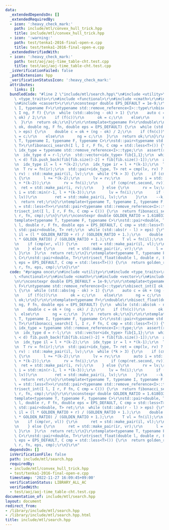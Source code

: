 ```yaml
---
data:
  _extendedDependsOn: []
  _extendedRequiredBy:
  - icon: ':heavy_check_mark:'
    path: include/mtl/convex_hull_trick.hpp
    title: include/mtl/convex_hull_trick.hpp
  - icon: ':warning:'
    path: test/tenka1-2016-final-open-e.cpp
    title: test/tenka1-2016-final-open-e.cpp
  _extendedVerifiedWith:
  - icon: ':heavy_check_mark:'
    path: test/aoj/aoj-time_table-cht.test.cpp
    title: test/aoj/aoj-time_table-cht.test.cpp
  _isVerificationFailed: false
  _pathExtension: hpp
  _verificationStatusIcon: ':heavy_check_mark:'
  attributes:
    links: []
  bundledCode: "#line 2 \"include/mtl/search.hpp\"\n#include <utility>\r\n#include\
    \ <type_traits>\r\n#include <functional>\r\n#include <cmath>\r\n#include <vector>\r\
    \n#include <cassert>\r\n\r\nconstexpr double EPS_DEFAULT = 1e-9;\r\n\r\ntemplate<typename\
    \ I, typename F>\r\ntypename std::remove_reference<I>::type\r\nbisect_int(I ok,\
    \ I ng, F f) {\r\n  while (std::abs(ng - ok) > 1) {\r\n    auto c = ok + (ng -\
    \ ok) / 2;\r\n    if (f(c))\r\n      ok = c;\r\n    else\r\n      ng = c;\r\n\
    \  }\r\n  return ok;\r\n}\r\n\r\ntemplate<typename F>\r\ndouble\r\nbisect_float(double\
    \ ok, double ng, F fn, double eps = EPS_DEFAULT) {\r\n  while (std::abs(ok - ng)\
    \ > eps) {\r\n    double c = ok + (ng - ok) / 2;\r\n    if (fn(c))\r\n      ok\
    \ = c;\r\n    else\r\n      ng = c;\r\n  }\r\n  return ok;\r\n}\r\n\r\ntemplate<typename\
    \ T, typename I, typename F, typename C>\r\nstd::pair<typename std::remove_reference<I>::type,\
    \ T>\r\nfibonacci_search(I l, I r, F fn, C cmp = std::less<T>()) {\r\n  using\
    \ idx_type = typename std::remove_reference<I>::type;\r\n  assert(r - l >= 2);\r\
    \n  idx_type d = r-l;\r\n  std::vector<idx_type> fib{1,1};\r\n  while (fib.back()\
    \ < d) fib.push_back(fib[fib.size()-2] + fib[fib.size()-1]);\r\n  auto k = --fib.cend();\r\
    \n  idx_type il = l + *(k-2);\r\n  idx_type ir = l + *(k-1);\r\n  T lv = fn(il);\r\
    \n  T rv = fn(ir);\r\n  std::pair<idx_type, T> ret = cmp(lv, rv) ? std::make_pair(ir,\
    \ rv) : std::make_pair(il, lv);\r\n  while (*k > 3) {\r\n    if (cmp(lv, rv))\
    \ {\r\n      l += *(k-2);\r\n      lv = rv;\r\n      auto i = std::min(r-1, l\
    \ + *(k-2));\r\n      rv = fn(i);\r\n      if (cmp(ret.second, rv))\r\n      \
    \  ret = std::make_pair(i, rv);\r\n    } else {\r\n      rv = lv;\r\n      auto\
    \ i = std::min(r-1, l + *(k-3));\r\n      lv = fn(i);\r\n      if (cmp(ret.second,\
    \ lv))\r\n        ret = std::make_pair(i, lv);\r\n    }\r\n    --k;\r\n  }\r\n\
    \  return ret;\r\n}\r\ntemplate<typename T, typename I, typename F, typename C\
    \ = std::less<T>>\r\nstd::pair<typename std::remove_reference<I>::type, T>\r\n\
    trisect_int(I l, I r, F fn, C cmp = C()) {\r\n  return fibonacci_search<T>(l,\
    \ r, fn, cmp);\r\n}\r\n\r\nconstexpr double GOLDEN_RATIO = 1.61803398875;\r\n\
    template<typename T, typename F, typename C>\r\nstd::pair<double, T>\r\ngolden_ratio_search(double\
    \ l, double r, F fn, double eps = EPS_DEFAULT, C cmp = std::less<T>()) {\r\n \
    \ std::pair<double, T> ret;\r\n  while (std::abs(r - l) > eps) {\r\n    double\
    \ il = (l * GOLDEN_RATIO + r) / (GOLDEN_RATIO + 1.);\r\n    double ir = (l + r\
    \ * GOLDEN_RATIO) / (GOLDEN_RATIO + 1.);\r\n    T vl = fn(il);\r\n    T vr = fn(ir);\r\
    \n    if (cmp(vr, vl)) {\r\n      ret = std::make_pair(il, vl);\r\n      r = ir;\r\
    \n    } else {\r\n      ret = std::make_pair(ir, vr);\r\n      l = il;\r\n   \
    \ }\r\n  }\r\n  return ret;\r\n}\r\ntemplate<typename T, typename F, typename\
    \ C>\r\nstd::pair<double, T>\r\ntrisect_float(double l, double r, F fn, double\
    \ eps = EPS_DEFAULT, C cmp = std::less<T>()) {\r\n  return golden_ratio_search<T>(l,\
    \ r, fn, eps, cmp);\r\n}\r\n"
  code: "#pragma once\r\n#include <utility>\r\n#include <type_traits>\r\n#include\
    \ <functional>\r\n#include <cmath>\r\n#include <vector>\r\n#include <cassert>\r\
    \n\r\nconstexpr double EPS_DEFAULT = 1e-9;\r\n\r\ntemplate<typename I, typename\
    \ F>\r\ntypename std::remove_reference<I>::type\r\nbisect_int(I ok, I ng, F f)\
    \ {\r\n  while (std::abs(ng - ok) > 1) {\r\n    auto c = ok + (ng - ok) / 2;\r\
    \n    if (f(c))\r\n      ok = c;\r\n    else\r\n      ng = c;\r\n  }\r\n  return\
    \ ok;\r\n}\r\n\r\ntemplate<typename F>\r\ndouble\r\nbisect_float(double ok, double\
    \ ng, F fn, double eps = EPS_DEFAULT) {\r\n  while (std::abs(ok - ng) > eps) {\r\
    \n    double c = ok + (ng - ok) / 2;\r\n    if (fn(c))\r\n      ok = c;\r\n  \
    \  else\r\n      ng = c;\r\n  }\r\n  return ok;\r\n}\r\n\r\ntemplate<typename\
    \ T, typename I, typename F, typename C>\r\nstd::pair<typename std::remove_reference<I>::type,\
    \ T>\r\nfibonacci_search(I l, I r, F fn, C cmp = std::less<T>()) {\r\n  using\
    \ idx_type = typename std::remove_reference<I>::type;\r\n  assert(r - l >= 2);\r\
    \n  idx_type d = r-l;\r\n  std::vector<idx_type> fib{1,1};\r\n  while (fib.back()\
    \ < d) fib.push_back(fib[fib.size()-2] + fib[fib.size()-1]);\r\n  auto k = --fib.cend();\r\
    \n  idx_type il = l + *(k-2);\r\n  idx_type ir = l + *(k-1);\r\n  T lv = fn(il);\r\
    \n  T rv = fn(ir);\r\n  std::pair<idx_type, T> ret = cmp(lv, rv) ? std::make_pair(ir,\
    \ rv) : std::make_pair(il, lv);\r\n  while (*k > 3) {\r\n    if (cmp(lv, rv))\
    \ {\r\n      l += *(k-2);\r\n      lv = rv;\r\n      auto i = std::min(r-1, l\
    \ + *(k-2));\r\n      rv = fn(i);\r\n      if (cmp(ret.second, rv))\r\n      \
    \  ret = std::make_pair(i, rv);\r\n    } else {\r\n      rv = lv;\r\n      auto\
    \ i = std::min(r-1, l + *(k-3));\r\n      lv = fn(i);\r\n      if (cmp(ret.second,\
    \ lv))\r\n        ret = std::make_pair(i, lv);\r\n    }\r\n    --k;\r\n  }\r\n\
    \  return ret;\r\n}\r\ntemplate<typename T, typename I, typename F, typename C\
    \ = std::less<T>>\r\nstd::pair<typename std::remove_reference<I>::type, T>\r\n\
    trisect_int(I l, I r, F fn, C cmp = C()) {\r\n  return fibonacci_search<T>(l,\
    \ r, fn, cmp);\r\n}\r\n\r\nconstexpr double GOLDEN_RATIO = 1.61803398875;\r\n\
    template<typename T, typename F, typename C>\r\nstd::pair<double, T>\r\ngolden_ratio_search(double\
    \ l, double r, F fn, double eps = EPS_DEFAULT, C cmp = std::less<T>()) {\r\n \
    \ std::pair<double, T> ret;\r\n  while (std::abs(r - l) > eps) {\r\n    double\
    \ il = (l * GOLDEN_RATIO + r) / (GOLDEN_RATIO + 1.);\r\n    double ir = (l + r\
    \ * GOLDEN_RATIO) / (GOLDEN_RATIO + 1.);\r\n    T vl = fn(il);\r\n    T vr = fn(ir);\r\
    \n    if (cmp(vr, vl)) {\r\n      ret = std::make_pair(il, vl);\r\n      r = ir;\r\
    \n    } else {\r\n      ret = std::make_pair(ir, vr);\r\n      l = il;\r\n   \
    \ }\r\n  }\r\n  return ret;\r\n}\r\ntemplate<typename T, typename F, typename\
    \ C>\r\nstd::pair<double, T>\r\ntrisect_float(double l, double r, F fn, double\
    \ eps = EPS_DEFAULT, C cmp = std::less<T>()) {\r\n  return golden_ratio_search<T>(l,\
    \ r, fn, eps, cmp);\r\n}\r\n"
  dependsOn: []
  isVerificationFile: false
  path: include/mtl/search.hpp
  requiredBy:
  - include/mtl/convex_hull_trick.hpp
  - test/tenka1-2016-final-open-e.cpp
  timestamp: '2022-11-27 16:09:45+09:00'
  verificationStatus: LIBRARY_ALL_AC
  verifiedWith:
  - test/aoj/aoj-time_table-cht.test.cpp
documentation_of: include/mtl/search.hpp
layout: document
redirect_from:
- /library/include/mtl/search.hpp
- /library/include/mtl/search.hpp.html
title: include/mtl/search.hpp
---
```

